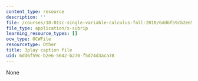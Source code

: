 ```yaml
---
content_type: resource
description: ''
file: /courses/18-01sc-single-variable-calculus-fall-2010/6dd6f59cb2e65642b270f5d74d3aca78_VOlbVNxyNfM.srt
file_type: application/x-subrip
learning_resource_types: []
ocw_type: OCWFile
resourcetype: Other
title: 3play caption file
uid: 6dd6f59c-b2e6-5642-b270-f5d74d3aca78
---
```

None

